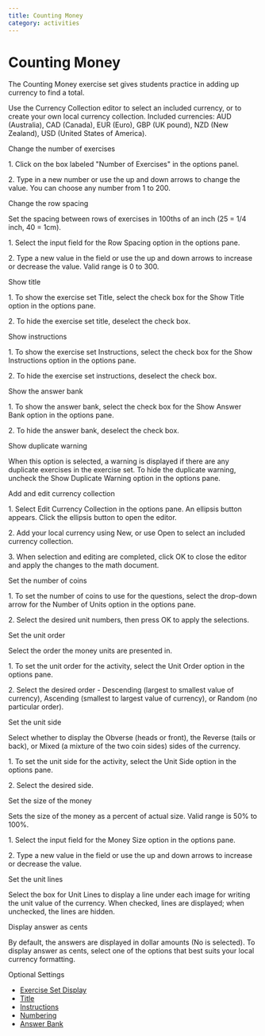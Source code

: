 ```yaml
---
title: Counting Money
category: activities
---
```


# Counting Money

The Counting Money exercise set gives students practice in adding up currency to find a total.

Use the Currency Collection editor to select an included currency, or to create your own local currency collection. Included currencies: AUD (Australia), CAD (Canada), EUR (Euro), GBP (UK pound), NZD (New Zealand), USD (United States of America).

Change the number of exercises

1\. Click on the box labeled "Number of Exercises" in the options panel.

2\. Type in a new number or use the up and down arrows to change the value. You can choose any number from 1 to 200.

Change the row spacing

Set the spacing between rows of exercises in 100ths of an inch (25 = 1/4 inch, 40 = 1cm).

1\. Select the input field for the Row Spacing option in the options pane.

2\. Type a new value in the field or use the up and down arrows to increase or decrease the value. Valid range is 0 to 300.

Show title

1\. To show the exercise set Title, select the check box for the Show Title option in the options pane.

2\. To hide the exercise set title, deselect the check box.

Show instructions

1\. To show the exercise set Instructions, select the check box for the Show Instructions option in the options pane.

2\. To hide the exercise set instructions, deselect the check box.

Show the answer bank

1\. To show the answer bank, select the check box for the Show Answer Bank option in the options pane.

2\. To hide the answer bank, deselect the check box.

Show duplicate warning

When this option is selected, a warning is displayed if there are any duplicate exercises in the exercise set. To hide the duplicate warning, uncheck the Show Duplicate Warning option in the options pane.

Add and edit currency collection

1\. Select Edit Currency Collection in the options pane. An ellipsis button appears. Click the ellipsis button to open the editor.

2\. Add your local currency using New, or use Open to select an included currency collection.

3\. When selection and editing are completed, click OK to close the editor and apply the changes to the math document.

Set the number of coins

1\. To set the number of coins to use for the questions, select the drop-down arrow for the Number of Units option in the options pane.

2\. Select the desired unit numbers, then press OK to apply the selections.

Set the unit order

Select the order the money units are presented in.

1\. To set the unit order for the activity, select the Unit Order option in the options pane.

2\. Select the desired order - Descending (largest to smallest value of currency), Ascending (smallest to largest value of currency), or Random (no particular order).

Set the unit side

Select whether to display the Obverse (heads or front), the Reverse (tails or back), or Mixed (a mixture of the two coin sides) sides of the currency.

1\. To set the unit side for the activity, select the Unit Side option in the options pane.

2\. Select the desired side.

Set the size of the money

Sets the size of the money as a percent of actual size. Valid range is 50% to 100%.

1\. Select the input field for the Money Size option in the options pane.

2\. Type a new value in the field or use the up and down arrows to increase or decrease the value.

Set the unit lines

Select the box for Unit Lines to display a line under each image for writing the unit value of the currency. When checked, lines are displayed; when unchecked, the lines are hidden.

Display answer as cents

By default, the answers are displayed in dollar amounts (No is selected). To display answer as cents, select one of the options that best suits your local currency formatting.

Optional Settings

- [Exercise Set Display](../../options/exercise-set-display-options.md)
- [Title](../../options/title-display-options.md)
- [Instructions](../../options/instructions-display-options.md)
- [Numbering](../../options/numbering-display-options.md)
- [Answer Bank](../../options/answer-bank-display-options.md)